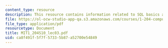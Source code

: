 ```yaml
---
content_type: resource
description: This resource contains information related to SQL basics and joins.
file: https://ol-ocw-studio-app-qa.s3.amazonaws.com/courses/1-204-computer-algorithms-in-systems-engineering-spring-2010/ca8f491f5f7f57335b87a52700e54849_MIT1_204S10_lec03.pdf
file_type: application/pdf
resourcetype: Document
title: MIT1_204S10_lec03.pdf
uid: ca8f491f-5f7f-5733-5b87-a52700e54849
---
```

